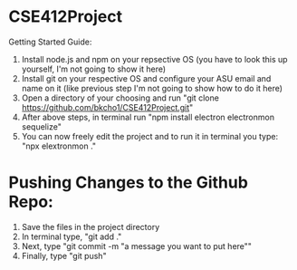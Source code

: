 # CSE412Project
Getting Started Guide:
1. Install node.js and npm on your repsective OS (you have to look this up yourself, I'm not going to show it here)
2. Install git on your respective OS and configure your ASU email and name on it (like previous step I'm not going to show how to do it here)
3. Open a directory of your choosing and run "git clone https://github.com/bkcho1/CSE412Project.git"
4. After above steps, in terminal run "npm install electron electronmon sequelize"
5. You can now freely edit the project and to run it in terminal you type: "npx elextronmon ."

# Pushing Changes to the Github Repo:
1. Save the files in the project directory
2. In terminal type, "git add ."
3. Next, type "git commit -m "a message you want to put here""
4. Finally, type "git push"
